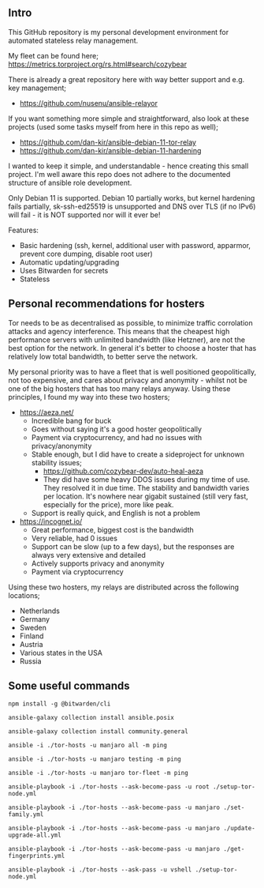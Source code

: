 ## Intro

This GitHub repository is my personal development environment for automated stateless relay management.

My fleet can be found here; https://metrics.torproject.org/rs.html#search/cozybear

There is already a great repository here with way better support and e.g. key management; 

- https://github.com/nusenu/ansible-relayor

If you want something more simple and straightforward, also look at these projects (used some tasks myself from here in this repo as well);

- https://github.com/dan-kir/ansible-debian-11-tor-relay
- https://github.com/dan-kir/ansible-debian-11-hardening

I wanted to keep it simple, and understandable - hence creating this small project. I'm well aware this repo does not adhere to the documented structure of ansible role development.

Only Debian 11 is supported. Debian 10 partially works, but kernel hardening fails partially, sk-ssh-ed25519 is unsupported and DNS over TLS (if no IPv6) will fail - it is NOT supported nor will it ever be! 

Features:
- Basic hardening (ssh, kernel, additional user with password, apparmor, prevent core dumping, disable root user)
- Automatic updating/upgrading
- Uses Bitwarden for secrets
- Stateless

## Personal recommendations for hosters

Tor needs to be as decentralised as possible, to minimize traffic corrolation attacks and agency interference. This means that the cheapest high performance servers with unlimited bandwidth (like Hetzner), are not the best option for the network. In general it's better to choose a hoster that has relatively low total bandwidth, to better serve the network.

My personal priority was to have a fleet that is well positioned geopolitically, not too expensive, and cares about privacy and anonymity - whilst not be one of the big hosters that has too many relays anyway. Using these principles, I found my way into these two hosters;

- https://aeza.net/
    -   Incredible bang for buck
    -   Goes without saying it's a good hoster geopolitically
    -   Payment via cryptocurrency, and had no issues with privacy/anonymity
    -   Stable enough, but I did have to create a sideproject for unknown stability issues;
        -   https://github.com/cozybear-dev/auto-heal-aeza
        -   They did have some heavy DDOS issues during my time of use. They resolved it in due time. The stability and bandwidth varies per location. It's nowhere near gigabit sustained (still very fast, especially for the price), more like peak.
    -   Support is really quick, and English is not a problem
- https://incognet.io/
    -   Great performance, biggest cost is the bandwidth
    -   Very reliable, had 0 issues
    -   Support can be slow (up to a few days), but the responses are always very extensive and detailed
    -   Actively supports privacy and anonymity
    -   Payment via cryptocurrency

Using these two hosters, my relays are distributed across the following locations; 

-   Netherlands
-   Germany
-   Sweden
-   Finland
-   Austria
-   Various states in the USA
-   Russia

## Some useful commands
```
npm install -g @bitwarden/cli

ansible-galaxy collection install ansible.posix

ansible-galaxy collection install community.general

ansible -i ./tor-hosts -u manjaro all -m ping

ansible -i ./tor-hosts -u manjaro testing -m ping

ansible -i ./tor-hosts -u manjaro tor-fleet -m ping

ansible-playbook -i ./tor-hosts --ask-become-pass -u root ./setup-tor-node.yml

ansible-playbook -i ./tor-hosts --ask-become-pass -u manjaro ./set-family.yml

ansible-playbook -i ./tor-hosts --ask-become-pass -u manjaro ./update-upgrade-all.yml

ansible-playbook -i ./tor-hosts --ask-become-pass -u manjaro ./get-fingerprints.yml

ansible-playbook -i ./tor-hosts --ask-pass -u vshell ./setup-tor-node.yml
```
